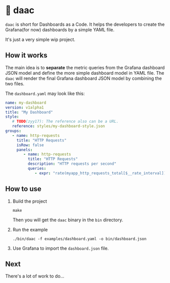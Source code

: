 # 🚧 daac

`daac` is short for Dashboards as a Code. It helps the developers to create the Grafana(for now) dashboards by a simple YAML file.

It's just a very simple wip project.

## How it works

The main idea is to **separate** the metric queries from the Grafana dashboard JSON model and define the more simple dashboard model in YAML file.
The `daac` will render the final Grafana dashboard JSON model by combining the two files.

The `dashboard.yaml` may look like this:

```yaml
name: my-dashboard
version: v1alpha1
title: "My Dashboard"
style:
   # TODO(zyy17): The reference also can be a URL.
   reference: styles/my-dashboard-style.json
groups:
   - name: http-requests
     title: "HTTP Requests"
     isRow: false
     panels:
        - name: http-requests
          title: "HTTP Requests"
          description: "HTTP requests per second"
          queries:
             - expr: "rate(myapp_http_requests_total[$__rate_interval])"
```

## How to use

1. Build the project

   ```console
   make
   ```
   
   Then you will get the `daac` binary in the `bin` directory.

2. Run the example

   ```console
   ./bin/daac -f examples/dashboard.yaml -o bin/dashboard.json
   ```

3. Use Grafana to import the `dashboard.json` file.

## Next

There's a lot of work to do...
